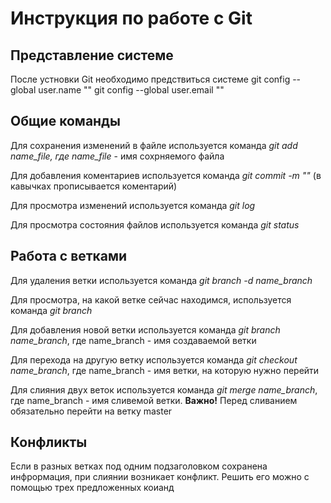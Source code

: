 # Инструкция по работе с Git

## Представление системе

После устновки Git необходимо предствиться системе
git config --global user.name ""
git config --global user.email ""

## Общие команды

Для сохранения изменений в файле используется команда *git add name_file, где name_file* - имя сохрняемого файла

Для добавления коментариев используется команда *git commit -m ""* (в кавычках прописывается коментарий)

Для просмотра изменений используется команда *git log*

Для просмотра состояния файлов используется команда *git status*

## Работа с ветками

Для удаления ветки используется команда *git branch -d name_branch*

Для просмотра, на какой ветке сейчас находимся, используется команда *git branch*

Для добавления новой ветки используется команда *git branch name_branch*, где name_branch - имя создаваемой ветки

Для перехода на другую ветку используется команда *git checkout name_branch*, где name_branch - имя ветки, на которую нужно перейти

Для слияния двух веток используется команда *git merge name_branch*, где name_branch - имя сливемой ветки. **Важно!** Перед сливанием обязательно перейти на ветку master

## Конфликты

Если в разных ветках под одним подзаголовком сохранена инфрормация, при слиянии возникает конфликт. Решить его можно с помощью трех предложенных коианд
